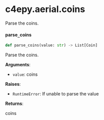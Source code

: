 <a id="c4epy.aerial.coins"></a>

# c4epy.aerial.coins

Parse the coins.

<a id="c4epy.aerial.coins.parse_coins"></a>

#### parse`_`coins

```python
def parse_coins(value: str) -> List[Coin]
```

Parse the coins.

**Arguments**:

- `value`: coins

**Raises**:

- `RuntimeError`: If unable to parse the value

**Returns**:

coins

